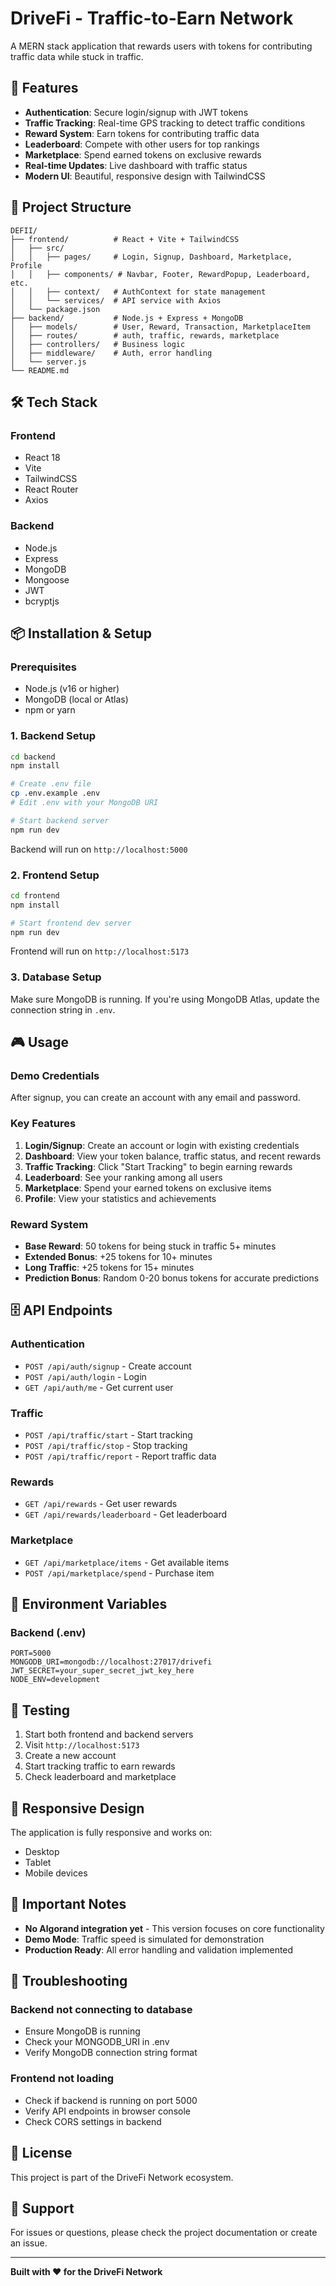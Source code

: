 # DriveFi - Traffic-to-Earn Network

A MERN stack application that rewards users with tokens for contributing traffic data while stuck in traffic.

## 🚀 Features

- **Authentication**: Secure login/signup with JWT tokens
- **Traffic Tracking**: Real-time GPS tracking to detect traffic conditions
- **Reward System**: Earn tokens for contributing traffic data
- **Leaderboard**: Compete with other users for top rankings
- **Marketplace**: Spend earned tokens on exclusive rewards
- **Real-time Updates**: Live dashboard with traffic status
- **Modern UI**: Beautiful, responsive design with TailwindCSS

## 📁 Project Structure

```
DEFII/
├── frontend/          # React + Vite + TailwindCSS
│   ├── src/
│   │   ├── pages/     # Login, Signup, Dashboard, Marketplace, Profile
│   │   ├── components/ # Navbar, Footer, RewardPopup, Leaderboard, etc.
│   │   ├── context/   # AuthContext for state management
│   │   └── services/  # API service with Axios
│   └── package.json
├── backend/           # Node.js + Express + MongoDB
│   ├── models/        # User, Reward, Transaction, MarketplaceItem
│   ├── routes/        # auth, traffic, rewards, marketplace
│   ├── controllers/   # Business logic
│   ├── middleware/    # Auth, error handling
│   └── server.js
└── README.md
```

## 🛠️ Tech Stack

### Frontend
- React 18
- Vite
- TailwindCSS
- React Router
- Axios

### Backend
- Node.js
- Express
- MongoDB
- Mongoose
- JWT
- bcryptjs

## 📦 Installation & Setup

### Prerequisites
- Node.js (v16 or higher)
- MongoDB (local or Atlas)
- npm or yarn

### 1. Backend Setup

```bash
cd backend
npm install

# Create .env file
cp .env.example .env
# Edit .env with your MongoDB URI

# Start backend server
npm run dev
```

Backend will run on `http://localhost:5000`

### 2. Frontend Setup

```bash
cd frontend
npm install

# Start frontend dev server
npm run dev
```

Frontend will run on `http://localhost:5173`

### 3. Database Setup

Make sure MongoDB is running. If you're using MongoDB Atlas, update the connection string in `.env`.

## 🎮 Usage

### Demo Credentials
After signup, you can create an account with any email and password.

### Key Features

1. **Login/Signup**: Create an account or login with existing credentials
2. **Dashboard**: View your token balance, traffic status, and recent rewards
3. **Traffic Tracking**: Click "Start Tracking" to begin earning rewards
4. **Leaderboard**: See your ranking among all users
5. **Marketplace**: Spend your earned tokens on exclusive items
6. **Profile**: View your statistics and achievements

### Reward System

- **Base Reward**: 50 tokens for being stuck in traffic 5+ minutes
- **Extended Bonus**: +25 tokens for 10+ minutes
- **Long Traffic**: +25 tokens for 15+ minutes
- **Prediction Bonus**: Random 0-20 bonus tokens for accurate predictions

## 🗄️ API Endpoints

### Authentication
- `POST /api/auth/signup` - Create account
- `POST /api/auth/login` - Login
- `GET /api/auth/me` - Get current user

### Traffic
- `POST /api/traffic/start` - Start tracking
- `POST /api/traffic/stop` - Stop tracking
- `POST /api/traffic/report` - Report traffic data

### Rewards
- `GET /api/rewards` - Get user rewards
- `GET /api/rewards/leaderboard` - Get leaderboard

### Marketplace
- `GET /api/marketplace/items` - Get available items
- `POST /api/marketplace/spend` - Purchase item

## 🔧 Environment Variables

### Backend (.env)
```env
PORT=5000
MONGODB_URI=mongodb://localhost:27017/drivefi
JWT_SECRET=your_super_secret_jwt_key_here
NODE_ENV=development
```

## 🧪 Testing

1. Start both frontend and backend servers
2. Visit `http://localhost:5173`
3. Create a new account
4. Start tracking traffic to earn rewards
5. Check leaderboard and marketplace

## 📱 Responsive Design

The application is fully responsive and works on:
- Desktop
- Tablet
- Mobile devices

## 🚫 Important Notes

- **No Algorand integration yet** - This version focuses on core functionality
- **Demo Mode**: Traffic speed is simulated for demonstration
- **Production Ready**: All error handling and validation implemented

## 🐛 Troubleshooting

### Backend not connecting to database
- Ensure MongoDB is running
- Check your MONGODB_URI in .env
- Verify MongoDB connection string format

### Frontend not loading
- Check if backend is running on port 5000
- Verify API endpoints in browser console
- Check CORS settings in backend

## 📄 License

This project is part of the DriveFi Network ecosystem.

## 👥 Support

For issues or questions, please check the project documentation or create an issue.

---

**Built with ❤️ for the DriveFi Network**

